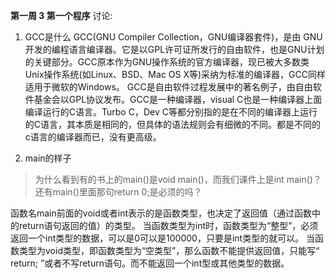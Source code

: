 **第一周 3 第一个程序**
讨论:
1. GCC是什么
GCC(GNU Compiler Collection，GNU编译器套件)，是由 GNU 开发的编程语言编译器。它是以GPL许可证所发行的自由软件，也是GNU计划的关键部分。GCC原本作为GNU操作系统的官方编译器，现已被大多数类Unix操作系统(如Linux、BSD、Mac OS X等)采纳为标准的编译器，GCC同样适用于微软的Windows。 
GCC是自由软件过程发展中的著名例子，由自由软件基金会以GPL协议发布。GCC是一种编译器，visual C也是一种编译器上面编译运行的C语言。Turbo C，Dev C等都分别指的是在不同的编译器上运行的C语言，其本质是相同的，但具体的语法规则会有细微的不同。都是不同的c语言的编译器而已，没有更高级。

2. main的样子
> 为什么看到有的书上的main()是void main()，而我们课件上是int main()？还有main()里面那句return 0;是必须的吗？

函数名main前面的void或者int表示的是函数类型，也决定了返回值（通过函数中的return语句返回的值）的类型。 
当函数类型为int时，函数类型为“整型”，必须返回一个int类型的数据，可以是0可以是100000，只要是int类型的就可以。 
当函数类型为void类型，即函数类型为“空类型”，那么函数不能提供返回值，只能写“ return; ”或者不写return语句。而不能返回一个int型或其他类型的数据。
